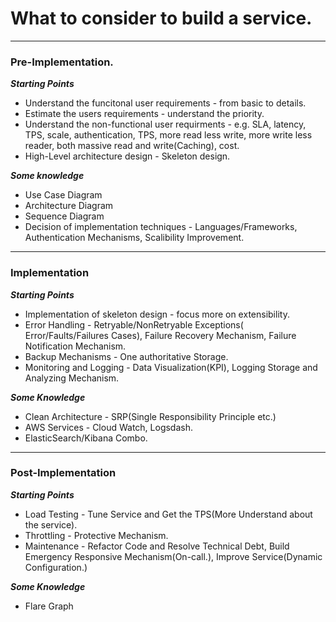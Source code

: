 # What to consider to build a service.
*** 

### Pre-Implementation. 
***Starting Points***
* Understand the funcitonal user requirements - from basic to details.
* Estimate the users requirements - understand the priority. 
* Understand the non-functional user requirments - e.g. SLA, latency, TPS, scale, authentication, TPS, more read less write, more write less reader, both massive read and write(Caching), cost.  
* High-Level architecture design - Skeleton design.

***Some knowledge***  
* Use Case Diagram
* Architecture Diagram 
* Sequence Diagram
* Decision of implementation techniques - Languages/Frameworks, Authentication Mechanisms, Scalibility Improvement.
***  
### Implementation  
***Starting Points***
* Implementation of skeleton design - focus more on extensibility.   
* Error Handling - Retryable/NonRetryable Exceptions( Error/Faults/Failures Cases), Failure Recovery Mechanism, Failure Notification Mechanism. 
* Backup Mechanisms - One authoritative Storage.
* Monitoring and Logging - Data Visualization(KPI),  Logging Storage and Analyzing Mechanism.
  
***Some Knowledge***  
* Clean Architecture - SRP(Single Responsibility Principle etc.)  
* AWS Services - Cloud Watch, Logsdash.
* ElasticSearch/Kibana Combo. 
***

### Post-Implementation  
***Starting Points***  
* Load Testing - Tune Service and Get the TPS(More Understand about the service).
* Throttling - Protective Mechanism.
* Maintenance - Refactor Code and Resolve Technical Debt, Build Emergency Responsive Mechanism(On-call.), Improve Service(Dynamic Configuration.)
  
***Some Knowledge***
* Flare Graph